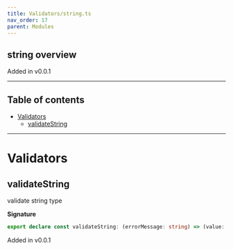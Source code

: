 ```yaml
---
title: Validators/string.ts
nav_order: 17
parent: Modules
---
```


## string overview

Added in v0.0.1

---

<h2 class="text-delta">Table of contents</h2>

- [Validators](#validators)
  - [validateString](#validatestring)

---

# Validators

## validateString

validate string type

**Signature**

```ts
export declare const validateString: (errorMessage: string) => (value: unknown) => E.Left<string> | E.Right<string>
```

Added in v0.0.1
